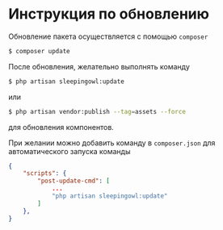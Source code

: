 # Инструкция по обновлению

Обновление пакета осуществляется с помощью `composer`

```bash
$ composer update
```

После обновления, желательно выполнять команду

```bash
$ php artisan sleepingowl:update
```
или 

```bash
$ php artisan vendor:publish --tag=assets --force
```


для обновления компонентов.

При желании можно добавить команду в `composer.json` для автоматического запуска команды

```json
{
    "scripts": {
        "post-update-cmd": [
            ...
            "php artisan sleepingowl:update"
        ]
    },
}
```
